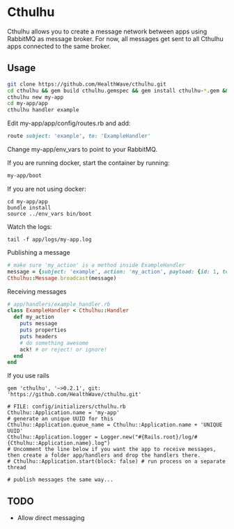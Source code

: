 # Cthulhu
Cthulhu allows you to create a message network between apps using RabbitMQ as message broker. For now, all messages get sent to all Cthulhu apps connected to the same broker.

## Usage
```bash
git clone https://github.com/HealthWave/cthulhu.git
cd cthulhu && gem build cthulhu.gemspec && gem install cthulhu-*.gem && rm cthulhu-*.gem && cd ..
cthulhu new my-app
cd my-app/app
cthulhu handler example

```

Edit my-app/app/config/routes.rb and add:

```ruby
route subject: 'example', to: 'ExampleHandler'
```

Change my-app/env_vars to point to your RabbitMQ.


If you are running docker, start the container by running:
```bash
my-app/boot
```

If you are not using docker:
```
cd my-app/app
bundle install
source ../env_vars bin/boot
```

Watch the logs:
```
tail -f app/logs/my-app.log
```

Publishing a message
```ruby
# make sure 'my_action' is a method inside ExampleHandler
message = {subject: 'example', action: 'my_action', payload: {id: 1, text: 'lorem ipsum'}}
Cthulhu::Message.broadcast(message)
```

Receiving messages
```ruby
# app/handlers/example_handler.rb
class ExampleHandler < Cthulhu::Handler
  def my_action
    puts message
    puts properties
    puts headers
    # do something awesome
    ack! # or reject! or ignore!
  end
end
```

If you use rails
```
gem 'cthulhu', '~>0.2.1', git: 'https://github.com/HealthWave/cthulhu.git'

# FILE: config/initializers/cthulhu.rb
Cthulhu::Application.name = 'my-app'
# generate an unique UUID for this
Cthulhu::Application.queue_name = Cthulhu::Application.name + 'UNIQUE UUID'
Cthulhu::Application.logger = Logger.new("#{Rails.root}/log/#{Cthulhu::Application.name}.log")
# Uncomment the line below if you want the app to receive messages, then create a folder app/handlers and drop the handlers there.
# Cthulhu::Application.start(block: false) # run process on a separate thread

# publish messages the same way...
```


## TODO
- Allow direct messaging
